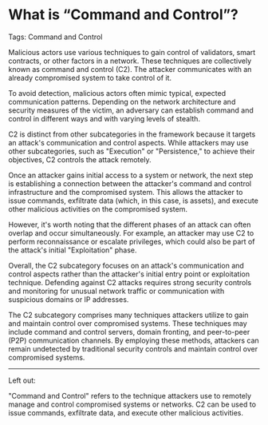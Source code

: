 # What is “Command and Control”?

Tags: Command and Control

Malicious actors use various techniques to gain control of validators, smart contracts, or other factors in a network. These techniques are collectively known as command and control (C2). The attacker communicates with an already compromised system to take control of it.

To avoid detection, malicious actors often mimic typical, expected communication patterns. Depending on the network architecture and security measures of the victim, an adversary can establish command and control in different ways and with varying levels of stealth.

C2 is distinct from other subcategories in the framework because it targets an attack's communication and control aspects. While attackers may use other subcategories, such as "Execution" or "Persistence," to achieve their objectives, C2 controls the attack remotely.

Once an attacker gains initial access to a system or network, the next step is establishing a connection between the attacker's command and control infrastructure and the compromised system. This allows the attacker to issue commands, exfiltrate data (which, in this case, is assets), and execute other malicious activities on the compromised system.

However, it's worth noting that the different phases of an attack can often overlap and occur simultaneously. For example, an attacker may use C2 to perform reconnaissance or escalate privileges, which could also be part of the attack's initial "Exploitation" phase.

Overall, the C2 subcategory focuses on an attack's communication and control aspects rather than the attacker's initial entry point or exploitation technique. Defending against C2 attacks requires strong security controls and monitoring for unusual network traffic or communication with suspicious domains or IP addresses.

The C2 subcategory comprises many techniques attackers utilize to gain and maintain control over compromised systems. These techniques may include command and control servers, domain fronting, and peer-to-peer (P2P) communication channels. By employing these methods, attackers can remain undetected by traditional security controls and maintain control over compromised systems.

---

Left out: 

"Command and Control" refers to the technique attackers use to remotely manage and control compromised systems or networks. C2 can be used to issue commands, exfiltrate data, and execute other malicious activities.